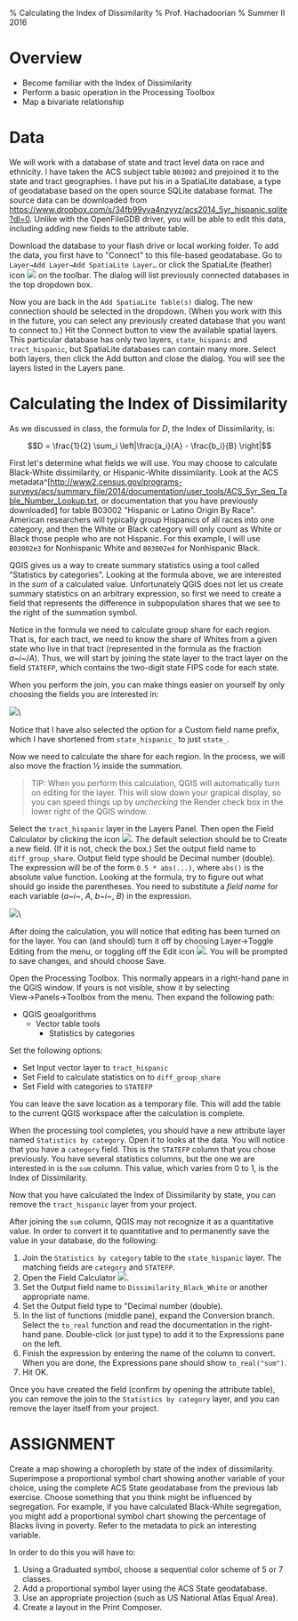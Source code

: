 % Calculating the Index of Dissimilarity
% Prof. Hachadoorian
% Summer II 2016

# Overview

* Become familiar with the Index of Dissimilarity
* Perform a basic operation in the Processing Toolbox
* Map a bivariate relationship

# Data

We will work with a database of state and tract level data on race and ethnicity. I have taken the ACS subject table `B03002` and prejoined it to the state and tract geographies. I have put his in a SpatiaLite database, a type of geodatabase based on the open source SQLite database format. The source data can be downloaded from <https://www.dropbox.com/s/34fb99yva4nzyyz/acs2014_5yr_hispanic.sqlite?dl=0>. Unlike with the OpenFileGDB driver, you will be able to edit this data, including adding new fields to the attribute table.

Download the database to your flash drive or local working folder. To add the data, you first have to "Connect" to this file-based geodatabase. Go to `Layer→Add Layer→Add SpatiaLite Layer…` or click the SpatiaLite (feather) icon ![](http://docs.qgis.org/testing/en/_images/mActionAddSpatiaLiteLayer.png) on the toolbar. The dialog will list previously connected databases in the top dropdown box. 

Now you are back in the `Add SpatiaLite Table(s)` dialog. The new connection should be selected in the dropdown. (When you work with this in the future, you can select any previously created database that you want to connect to.) Hit the Connect button to view the available spatial layers. This particular database has only two layers, `state_hispanic` and `tract_hispanic`, but SpatiaLite databases can contain many more. Select both layers, then click the Add button and close the dialog. You will see the layers listed in the Layers pane.

# Calculating the Index of Dissimilarity

As we discussed in class, the formula for $D$, the Index of Dissimilarity, is:

$$D = \frac{1}{2} \sum_i \left|\frac{a_i}{A} - \frac{b_i}{B} \right|$$

<!--
![](images/EqnIndexOfDissimilarity.png)\ 
-->

First let's determine what fields we will use. You may choose to calculate Black-White dissimilarity, or Hispanic-White dissimilarity. Look at the ACS metadata^[<http://www2.census.gov/programs-surveys/acs/summary_file/2014/documentation/user_tools/ACS_5yr_Seq_Table_Number_Lookup.txt>, or documentation that you have previously downloaded] for table B03002 "Hispanic or Latino Origin By Race". American researchers will typically group Hispanics of all races into one category, and then the White or Black category will only count as White or Black those people who are not Hispanic. For this example, I will use `B03002e3` for Nonhispanic White and `B03002e4` for Nonhispanic Black.

QGIS gives us a way to create summary statistics using a tool called "Statistics by categories". Looking at the formula above, we are interested in the *sum* of a calculated value. Unfortunately QGIS does not let us create summary statistics on an arbitrary expression, so first we need to create a field that represents the difference in subpopulation shares that we see to the right of the summation symbol. 

Notice in the formula we need to calculate group share for each region. That is, for each tract, we need to know the share of Whites from a given state who live in that tract (represented in the formula as the fraction *a~i~*/*A*). Thus, we will start by joining the state layer to the tract layer on the field `STATEFP`, which contains the two-digit state FIPS code for each state.

When you perform the join, you can make things easier on yourself by only choosing the fields you are interested in:

![](images/QgisVectorJoinChooseFields.png)\ 

Notice that I have also selected the option for a Custom field name prefix, which I have shortened from `state_hispanic_` to just `state_`.

Now we need to calculate the share for each region. In the process, we will also move the fraction ½ inside the summation.

> TIP: When you perform this calculation, QGIS will automatically turn on editing for the layer. This will slow down your grapical display, so you can speed things up by *unchecking* the Render check box in the lower right of the QGIS window.

Select the `tract_hispanic` layer in the Layers Panel. Then open the Field Calculator by clicking the icon ![](http://docs.qgis.org/testing/en/_images/mActionCalculateField.png). The default selection should be to Create a new field. (If it is not, check the box.) Set the output field name to `diff_group_share`. Output field type should be Decimal number (double). The expression will be of the form `0.5 * abs(...)`, where `abs()` is the absolute value function. Looking at the formula, try to figure out what should go inside the parentheses. You need to substitute a *field name* for each variable (*a~i~*, *A*, *b~i~*, *B*) in the expression.

![](images/QgisFieldCalculator.png)\ 

After doing the calculation, you will notice that editing has been turned on for the layer. You can (and should) turn it off by choosing Layer→Toggle Editing from the menu, or toggling off the Edit icon ![](http://docs.qgis.org/testing/en/_images/mActionToggleEditing.png). You will be prompted to save changes, and should choose Save.

Open the Processing Toolbox. This normally appears in a right-hand pane in the QGIS window. If yours is not visible, show it by selecting View→Panels→Toolbox from the menu. Then expand the following path:

* QGIS geoalgorithms
    * Vector table tools
        * Statistics by categories

Set the following options:

* Set Input vector layer to `tract_hispanic`
* Set Field to calculate statistics on to `diff_group_share`
* Set Field with categories to `STATEFP`

You can leave the save location as a temporary file. This will add the table to the current QGIS workspace after the calculation is complete.

When the processing tool completes, you should have a new attribute layer named `Statistics by category`. Open it to looks at the data. You will notice that you have a `category` field. This is the `STATEFP` column that you chose previously. You have several statistics columns, but the one we are interested in is the `sum` column. This value, which varies from 0 to 1, is the Index of Dissimilarity.

Now that you have calculated the Index of Dissimilarity by state, you can remove the `tract_hispanic` layer from your project.

After joining the `sum` column, QGIS may not recognize it as a quantitative value. In order to convert it to quantitative and to permanently save the value in your database, do the following:

1. Join the `Statistics by category` table to the `state_hispanic` layer. The matching fields are `category` and `STATEFP`.
2. Open the Field Calculator ![](images/QgisFieldCalculator.png).
3. Set the Output field name to `Dissimilarity_Black_White` or another appropriate name.
4. Set the Output field type to "Decimal number (double).
5. In the list of functions (middle pane), expand the Conversion branch. Select the `to_real` function and read the documentation in the right-hand pane. Double-click (or just type) to add it to the Expressions pane on the left.
6. Finish the expression by entering the name of the column to convert. When you are done, the Expressions pane should show `to_real("sum")`.
7. Hit OK.

Once you have created the field (confirm by opening the attribute table), you can remove the join to the `Statistics by category` layer, and you can remove the layer itself from your project.

# ASSIGNMENT

Create a map showing a choropleth by state of the index of dissimilarity. Superimpose a proportional symbol chart showing another variable of your choice, using the complete ACS State geodatabase from the previous lab exercise. Choose something that you think might be influenced by segregation. For example, if you have calculated Black-White segregation, you might add a proportional symbol chart showing the percentage of Blacks living in poverty. Refer to the metadata to pick an interesting variable.

In order to do this you will have to:

1. Using a Graduated symbol, choose a sequential color scheme of 5 or 7 classes.
3. Add a proportional symbol layer using the ACS State geodatabase.
4. Use an appropriate projection (such as US National Atlas Equal Area).
5. Create a layout in the Print Composer.



